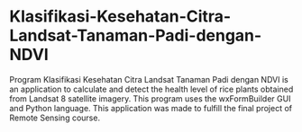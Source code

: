 # Klasifikasi-Kesehatan-Citra-Landsat-Tanaman-Padi-dengan-NDVI
Program Klasifikasi Kesehatan Citra Landsat Tanaman Padi dengan NDVI is an application to calculate and detect the health level of rice plants obtained from Landsat 8 satellite imagery. This program uses the wxFormBuilder GUI and Python language. This application was made to fulfill the final project of Remote Sensing course.

